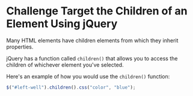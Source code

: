 # Challenge Target the Children of an Element Using jQuery

Many HTML elements have children elements from which they inherit properties.

jQuery has a function called `children()` that allows you to access the children of whichever element you've selected.

Here's an example of how you would use the `children()` function:

```javascript
$("#left-well").children().css("color", "blue");
```
